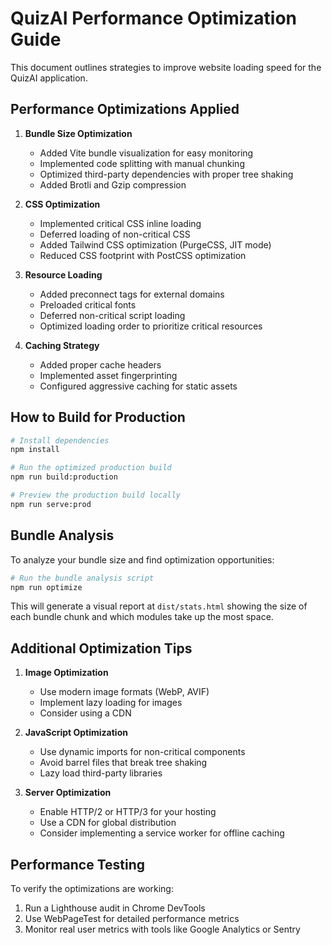 # QuizAI Performance Optimization Guide

This document outlines strategies to improve website loading speed for the QuizAI application.

## Performance Optimizations Applied

1. **Bundle Size Optimization**
   - Added Vite bundle visualization for easy monitoring
   - Implemented code splitting with manual chunking
   - Optimized third-party dependencies with proper tree shaking
   - Added Brotli and Gzip compression

2. **CSS Optimization**
   - Implemented critical CSS inline loading
   - Deferred loading of non-critical CSS
   - Added Tailwind CSS optimization (PurgeCSS, JIT mode)
   - Reduced CSS footprint with PostCSS optimization

3. **Resource Loading**
   - Added preconnect tags for external domains
   - Preloaded critical fonts
   - Deferred non-critical script loading
   - Optimized loading order to prioritize critical resources

4. **Caching Strategy**
   - Added proper cache headers
   - Implemented asset fingerprinting
   - Configured aggressive caching for static assets

## How to Build for Production

```bash
# Install dependencies
npm install

# Run the optimized production build
npm run build:production

# Preview the production build locally
npm run serve:prod
```

## Bundle Analysis

To analyze your bundle size and find optimization opportunities:

```bash
# Run the bundle analysis script
npm run optimize
```

This will generate a visual report at `dist/stats.html` showing the size of each bundle chunk and which modules take up the most space.

## Additional Optimization Tips

1. **Image Optimization**
   - Use modern image formats (WebP, AVIF)
   - Implement lazy loading for images
   - Consider using a CDN

2. **JavaScript Optimization**
   - Use dynamic imports for non-critical components
   - Avoid barrel files that break tree shaking
   - Lazy load third-party libraries

3. **Server Optimization**
   - Enable HTTP/2 or HTTP/3 for your hosting
   - Use a CDN for global distribution
   - Consider implementing a service worker for offline caching

## Performance Testing

To verify the optimizations are working:

1. Run a Lighthouse audit in Chrome DevTools
2. Use WebPageTest for detailed performance metrics
3. Monitor real user metrics with tools like Google Analytics or Sentry 